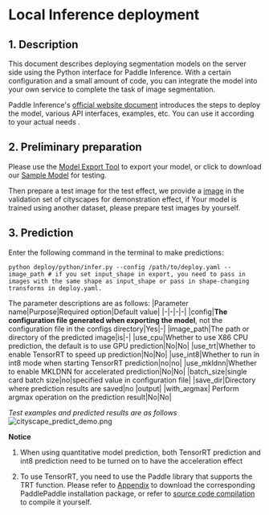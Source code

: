 # Local Inference deployment

## 1. Description

This document describes deploying segmentation models on the server side using the Python interface for Paddle Inference. With a certain configuration and a small amount of code, you can integrate the model into your own service to complete the task of image segmentation.

Paddle Inference's [official website document](https://paddleinference.paddlepaddle.org.cn/product_introduction/summary.html) introduces the steps to deploy the model, various API interfaces, examples, etc. You can use it according to your actual needs .

## 2. Preliminary preparation

Please use the [Model Export Tool](../../model_export.md) to export your model, or click to download our [Sample Model](https://paddleseg.bj.bcebos.com/dygraph/demo/bisenet_demo_model.tar.gz) for testing.

Then prepare a test image for the test effect, we provide a [image](https://paddleseg.bj.bcebos.com/dygraph/demo/cityscapes_demo.png) in the validation set of cityscapes for demonstration effect, if Your model is trained using another dataset, please prepare test images by yourself.

## 3. Prediction

Enter the following command in the terminal to make predictions:
```shell
python deploy/python/infer.py --config /path/to/deploy.yaml --image_path # if you set input_shape in export, you need to pass in images with the same shape as input_shape or pass in shape-changing transforms in deploy.yaml.
````

The parameter descriptions are as follows:
|Parameter name|Purpose|Required option|Default value|
|-|-|-|-|
|config|**The configuration file generated when exporting the model**, not the configuration file in the configs directory|Yes|-|
|image_path|The path or directory of the predicted image|is|-|
|use_cpu|Whether to use X86 CPU prediction, the default is to use GPU prediction|No|No|
|use_trt|Whether to enable TensorRT to speed up prediction|No|No|
|use_int8|Whether to run in int8 mode when starting TensorRT prediction|no|no|
|use_mkldnn|Whether to enable MKLDNN for accelerated prediction|No|No|
|batch_size|single card batch size|no|specified value in configuration file|
|save_dir|Directory where prediction results are saved|no |output|
|with_argmax| Perform argmax operation on the prediction result|No|No|

*Test examples and predicted results are as follows*
![cityscape_predict_demo.png](../../images/cityscapes_predict_demo.png)

**Notice**

1. When using quantitative model prediction, both TensorRT prediction and int8 prediction need to be turned on to have the acceleration effect

2. To use TensorRT, you need to use the Paddle library that supports the TRT function. Please refer to [Appendix](https://www.paddlepaddle.org.cn/documentation/docs/zh/install/Tables.html#whl-release) to download the corresponding PaddlePaddle installation package, or refer to [source code compilation](https://www.paddlepaddle.org.cn/documentation/docs/zh/install/compile/fromsource.html) to compile it yourself.
